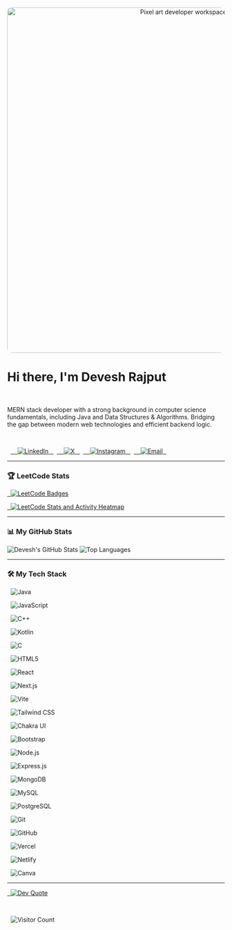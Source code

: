<div align="center">

  <img src="https://raw.githubusercontent.com/Devesh-x/Devesh-x/main/tumblr_owi25v6uAo1r4gsiio1_1280_gif%20(1000%C3%97300).gif" alt="Pixel art developer workspace" width="800" style="border-radius: 10px;"/>

</div>



# Hi there, I'm Devesh Rajput

  

<p>

MERN stack developer with a strong background in computer science fundamentals, including Java and Data Structures & Algorithms. Bridging the gap between modern web technologies and efficient backend logic.

</p>

 

<div>
  <a href="https://www.linkedin.com/in/devesh2904" target="_blank">
    <img src="https://img.shields.io/badge/LinkedIn-%230077B5.svg?style=for-the-badge&logo=linkedin&logoColor=white" alt="LinkedIn"/>
  </a>
  <a href="https://x.com/DeveshR1818" target="_blank">
    <img src="https://img.shields.io/badge/X-black.svg?style=for-the-badge&logo=X&logoColor=white" alt="X"/>
  </a>
  <a href="https://instagram.com/deveeeesh" target="_blank">
    <img src="https://img.shields.io/badge/Instagram-%23E4405F.svg?style=for-the-badge&logo=Instagram&logoColor=white" alt="Instagram"/>
  </a>
  <a href="mailto:r.rajput12111@gmail.com">
    <img src="https://img.shields.io/badge/Email-D14836.svg?style=for-the-badge&logo=gmail&logoColor=white" alt="Email"/>
  </a>
</div>



---



### 🏆 LeetCode Stats



<a href="https://leetcode.com/u/devesh_1212/">

  <img src="https://leetcard.jacoblin.cool/api/badges/devesh_1212" alt="LeetCode Badges"/>

</a>



<a href="https://leetcode.com/u/devesh_1212/">

  <img src="https://leetcard.jacoblin.cool/devesh_1212?theme=dark&ext=heatmap" alt="LeetCode Stats and Activity Heatmap"/>

</a>



---



### 📊 My GitHub Stats



<img src="https://github-readme-stats.vercel.app/api?username=Devesh-x&theme=dracula&show_icons=true&include_all_commits=true&count_private=true" alt="Devesh's GitHub Stats" />

<img src="https://github-readme-stats.vercel.app/api/top-langs/?username=Devesh-x&theme=dracula&layout=compact&include_all_commits=true&count_private=true" alt="Top Languages" />



---



### 🛠️ My Tech Stack



<p>

  <img src="https://img.shields.io/badge/Java-%23ED8B00.svg?style=for-the-badge&logo=openjdk&logoColor=white" alt="Java"/>

  <img src="https://img.shields.io/badge/JavaScript-%23F7DF1E.svg?style=for-the-badge&logo=javascript&logoColor=black" alt="JavaScript"/>

  <img src="https://img.shields.io/badge/C++-%2300599C.svg?style=for-the-badge&logo=c%2B%2B&logoColor=white" alt="C++"/>

  <img src="https://img.shields.io/badge/Kotlin-%237F52FF.svg?style=for-the-badge&logo=kotlin&logoColor=white" alt="Kotlin"/>

  <img src="https://img.shields.io/badge/C-%23A8B9CC.svg?style=for-the-badge&logo=c&logoColor=white" alt="C"/>

  <img src="https://img.shields.io/badge/HTML5-%23E34F26.svg?style=for-the-badge&logo=html5&logoColor=white" alt="HTML5"/>

  <img src="https://img.shields.io/badge/React-%2361DAFB.svg?style=for-the-badge&logo=react&logoColor=black" alt="React"/>

  <img src="https://img.shields.io/badge/Next.js-%23000000.svg?style=for-the-badge&logo=next.js&logoColor=white" alt="Next.js"/>

  <img src="https://img.shields.io/badge/Vite-%23646CFF.svg?style=for-the-badge&logo=vite&logoColor=white" alt="Vite"/>

  <img src="https://img.shields.io/badge/Tailwind_CSS-%2338B2AC.svg?style=for-the-badge&logo=tailwind-css&logoColor=white" alt="Tailwind CSS"/>

  <img src="https://img.shields.io/badge/Chakra_UI-%234ED1C5.svg?style=for-the-badge&logo=chakraui&logoColor=white" alt="Chakra UI"/>

  <img src="https://img.shields.io/badge/Bootstrap-%237952B3.svg?style=for-the-badge&logo=bootstrap&logoColor=white" alt="Bootstrap"/>

  <img src="https://img.shields.io/badge/Node.js-%23339933.svg?style=for-the-badge&logo=node.js&logoColor=white" alt="Node.js"/>

  <img src="https://img.shields.io/badge/Express.js-%23000000.svg?style=for-the-badge&logo=express&logoColor=white" alt="Express.js"/>

  <img src="https://img.shields.io/badge/MongoDB-%2347A248.svg?style=for-the-badge&logo=mongodb&logoColor=white" alt="MongoDB"/>

  <img src="https://img.shields.io/badge/MySQL-%234479A1.svg?style=for-the-badge&logo=mysql&logoColor=white" alt="MySQL"/>

  <img src="https://img.shields.io/badge/PostgreSQL-%234169E1.svg?style=for-the-badge&logo=postgresql&logoColor=white" alt="PostgreSQL"/>

  <img src="https://img.shields.io/badge/Git-%23F05033.svg?style=for-the-badge&logo=git&logoColor=white" alt="Git"/>

  <img src="https://img.shields.io/badge/GitHub-%23181717.svg?style=for-the-badge&logo=github&logoColor=white" alt="GitHub"/>

  <img src="https://img.shields.io/badge/Vercel-%23000000.svg?style=for-the-badge&logo=vercel&logoColor=white" alt="Vercel"/>

  <img src="https://img.shields.io/badge/Netlify-%2300C7B7.svg?style=for-the-badge&logo=netlify&logoColor=white" alt="Netlify"/>

  <img src="https://img.shields.io/badge/Canva-%2300C4CC.svg?style=for-the-badge&logo=Canva&logoColor=white" alt="Canva"/>

</p>



---



<a href="https://github.com/anuraghazra/github-readme-stats">

  <img src="https://quotes-github-readme.vercel.app/api?type=horizontal&theme=radical" alt="Dev Quote"/>

</a>

  

<p>

  <img src="https://visitcount.itsvg.in/api?id=Devesh-x&icon=0&color=0" alt="Visitor Count"/>

</p>
